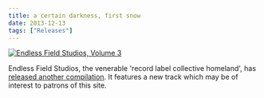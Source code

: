 ```yaml
---
title: a certain darkness, first snow
date: 2013-12-13
tags: ["Releases"]
---
```


[![Endless Field Studios, Volume 3](/rm_ation/images/endless-field-studios-volume-3.jpg)](https://endlessfieldstudios.bandcamp.com/album/endless-field-studios-volume-3)

Endless Field Studios, the venerable 'record label collective homeland', has [released another compilation](https://endlessfieldstudios.bandcamp.com/album/endless-field-studios-volume-3). It features a new track which may be of interest to patrons of this site.
